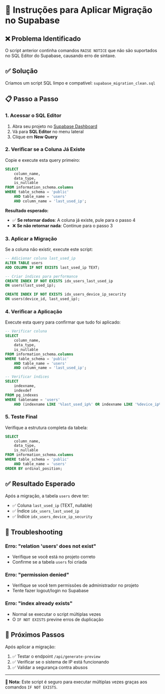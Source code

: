 # 🎵 Instruções para Aplicar Migração no Supabase

## ❌ Problema Identificado
O script anterior continha comandos `RAISE NOTICE` que não são suportados no SQL Editor do Supabase, causando erro de sintaxe.

## ✅ Solução
Criamos um script SQL limpo e compatível: `supabase_migration_clean.sql`

## 📋 Passo a Passo

### 1. Acessar o SQL Editor
1. Abra seu projeto no [Supabase Dashboard](https://supabase.com/dashboard)
2. Vá para **SQL Editor** no menu lateral
3. Clique em **New Query**

### 2. Verificar se a Coluna Já Existe
Copie e execute esta query primeiro:

```sql
SELECT 
    column_name,
    data_type,
    is_nullable
FROM information_schema.columns 
WHERE table_schema = 'public' 
    AND table_name = 'users' 
    AND column_name = 'last_used_ip';
```

**Resultado esperado:**
- ✅ **Se retornar dados**: A coluna já existe, pule para o passo 4
- ❌ **Se não retornar nada**: Continue para o passo 3

### 3. Aplicar a Migração
Se a coluna não existir, execute este script:

```sql
-- Adicionar coluna last_used_ip
ALTER TABLE users 
ADD COLUMN IF NOT EXISTS last_used_ip TEXT;

-- Criar índices para performance
CREATE INDEX IF NOT EXISTS idx_users_last_used_ip 
ON users(last_used_ip);

CREATE INDEX IF NOT EXISTS idx_users_device_ip_security 
ON users(device_id, last_used_ip);
```

### 4. Verificar a Aplicação
Execute esta query para confirmar que tudo foi aplicado:

```sql
-- Verificar coluna
SELECT 
    column_name,
    data_type,
    is_nullable
FROM information_schema.columns 
WHERE table_schema = 'public' 
    AND table_name = 'users' 
    AND column_name = 'last_used_ip';

-- Verificar índices
SELECT 
    indexname,
    indexdef
FROM pg_indexes 
WHERE tablename = 'users' 
    AND (indexname LIKE '%last_used_ip%' OR indexname LIKE '%device_ip%');
```

### 5. Teste Final
Verifique a estrutura completa da tabela:

```sql
SELECT 
    column_name,
    data_type,
    is_nullable
FROM information_schema.columns 
WHERE table_schema = 'public' 
    AND table_name = 'users'
ORDER BY ordinal_position;
```

## ✅ Resultado Esperado
Após a migração, a tabela `users` deve ter:
- ✅ Coluna `last_used_ip` (TEXT, nullable)
- ✅ Índice `idx_users_last_used_ip`
- ✅ Índice `idx_users_device_ip_security`

## 🚨 Troubleshooting

### Erro: "relation 'users' does not exist"
- Verifique se você está no projeto correto
- Confirme se a tabela `users` foi criada

### Erro: "permission denied"
- Verifique se você tem permissões de administrador no projeto
- Tente fazer logout/login no Supabase

### Erro: "index already exists"
- Normal se executar o script múltiplas vezes
- O `IF NOT EXISTS` previne erros de duplicação

## 🎯 Próximos Passos
Após aplicar a migração:
1. ✅ Testar o endpoint `/api/generate-preview`
2. ✅ Verificar se o sistema de IP está funcionando
3. ✅ Validar a segurança contra abusos

---

**📝 Nota:** Este script é seguro para executar múltiplas vezes graças aos comandos `IF NOT EXISTS`.
